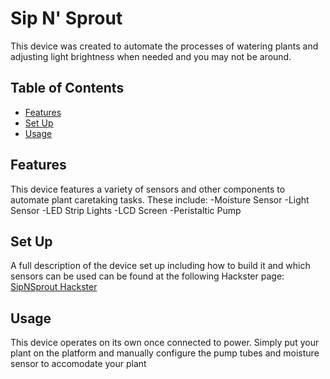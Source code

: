 # Sip N' Sprout

This device was created to automate the processes of watering plants and adjusting light brightness when needed and you may not be around.

## Table of Contents

- [Features](#features)
- [Set Up](#setup)
- [Usage](#usage)


## Features

This device features a variety of sensors and other components to automate plant caretaking tasks. These include:
-Moisture Sensor
-Light Sensor
-LED Strip Lights
-LCD Screen
-Peristaltic Pump

## Set Up
A full description of the device set up including how to build it and which sensors can be used can be found at the following Hackster page: [SipNSprout Hackster](https://www.hackster.io/511859/sip-n-sprout-automated-plant-device-cee9ff)


## Usage

This device operates on its own once connected to power. Simply put your plant on the platform and manually configure the pump tubes and moisture sensor to accomodate your plant



